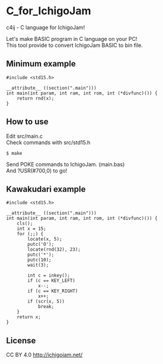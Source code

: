 # C_for_IchigoJam

c4ij - C language for IchigoJam!

Let's make BASIC program in C language on your PC!  
This tool provide to convert IchigoJam BASIC to bin file.  

## Minimum example

```
#include <std15.h>  

__attribute__ ((section(".main")))  
int main(int param, int ram, int rom, int (*divfunc)()) {  
	return rnd(x);  
}  
```

## How to use

Edit src/main.c  
Check commands with src/std15.h  

```
$ make  
```

Send POKE commands to IchigoJam. (main.bas)  
And ?USR(#700,0) to go!  

## Kawakudari example

```
#include <std15.h>

__attribute__ ((section(".main")))
int main(int param, int ram, int rom, int (*divfunc)()) {
	cls();
	int x = 15;
	for (;;) {
		locate(x, 5);
		putc('O');
		locate(rnd(32), 23);
		putc('*');
		putc(10);
		wait(3);
		
		int c = inkey();
		if (c == KEY_LEFT)
			x--;
		if (c == KEY_RIGHT)
			x++;
		if (scr(x, 5))
			break;
	}
	return x;
}
```

## License

CC BY 4.0 http://ichigojam.net/  
